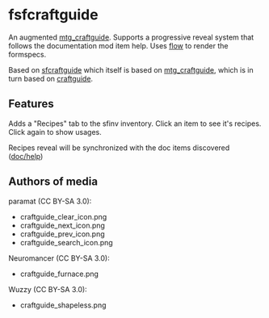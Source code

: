 <!--![luacheck](https://github.com/dacmot/sfcraftguide/actions/workflows/luacheck.yml/badge.svg)-->

# fsfcraftguide

An augmented [mtg_craftguide]. Supports a progressive reveal system that follows the documentation mod item help. Uses [flow] to render the formspecs.

Based on [sfcraftguide] which itself is based on [mtg_craftguide], which is in turn based on [craftguide].

[flow]: https://github.com/luk3yx/minetest-flow
[sfcraftguide]: https://github.com/dacmot/sfcraftguide
[mtg_craftguide]: https://github.com/minetest/minetest_game
[craftguide]: https://github.com/minetest-mods/craftguide

## Features

Adds a "Recipes" tab to the sfinv inventory. Click an item to see it's recipes. Click again to show usages.

Recipes reveal will be synchronized with the doc items discovered ([doc/help](https://forum.minetest.net/viewtopic.php?f=11&t=15912))

## Authors of media

paramat (CC BY-SA 3.0):

* craftguide_clear_icon.png
* craftguide_next_icon.png
* craftguide_prev_icon.png
* craftguide_search_icon.png

Neuromancer (CC BY-SA 3.0):

* craftguide_furnace.png

Wuzzy (CC BY-SA 3.0):

* craftguide_shapeless.png
